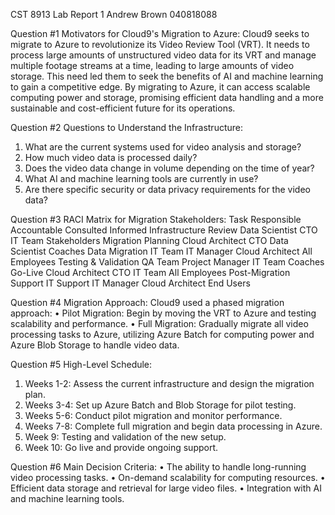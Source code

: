 CST 8913 Lab Report 1
Andrew Brown 040818088

Question #1
Motivators for Cloud9's Migration to Azure: 
Cloud9 seeks to migrate to Azure to revolutionize its Video Review Tool (VRT). It needs to process large amounts of unstructured video data for its VRT and manage multiple footage streams at a time, 
leading to large amounts of video storage. This need led them to seek the benefits of AI and machine learning to gain a competitive edge. By migrating to Azure, it can access scalable computing power and storage, 
promising efficient data handling and a more sustainable and cost-efficient future for its operations.

Question #2
Questions to Understand the Infrastructure:
1.	What are the current systems used for video analysis and storage?
2.	How much video data is processed daily? 
3.	Does the video data change in volume depending on the time of year?
4.	What AI and machine learning tools are currently in use?
5.	Are there specific security or data privacy requirements for the video data?

Question #3
RACI Matrix for Migration Stakeholders:
Task	 		Responsible	Accountable	Consulted	Informed
Infrastructure Review	Data Scientist	CTO	        IT Team         Stakeholders
Migration Planning	Cloud Architect	CTO	        Data Scientist	Coaches
Data Migration	        IT Team	        IT Manager	Cloud Architect	All Employees
Testing & Validation	QA Team	Project Manager	        IT Team         Coaches
Go-Live	                Cloud Architect	CTO	        IT Team         All Employees
Post-Migration Support	IT Support	IT Manager	Cloud Architect	End Users

Question #4
Migration Approach: Cloud9 used a phased migration approach:
•	Pilot Migration: Begin by moving the VRT to Azure and testing scalability and performance.
•	Full Migration: Gradually migrate all video processing tasks to Azure, utilizing Azure Batch for computing power and Azure Blob Storage to handle video data.

Question #5
High-Level Schedule:
1.	Weeks 1-2: Assess the current infrastructure and design the migration plan.
2.	Weeks 3-4: Set up Azure Batch and Blob Storage for pilot testing.
3.	Weeks 5-6: Conduct pilot migration and monitor performance.
4.	Weeks 7-8: Complete full migration and begin data processing in Azure.
5.	Week 9: Testing and validation of the new setup.
6.	Week 10: Go live and provide ongoing support.

Question #6
Main Decision Criteria:
•	The ability to handle long-running video processing tasks.
•	On-demand scalability for computing resources.
•	Efficient data storage and retrieval for large video files.
•	Integration with AI and machine learning tools.


